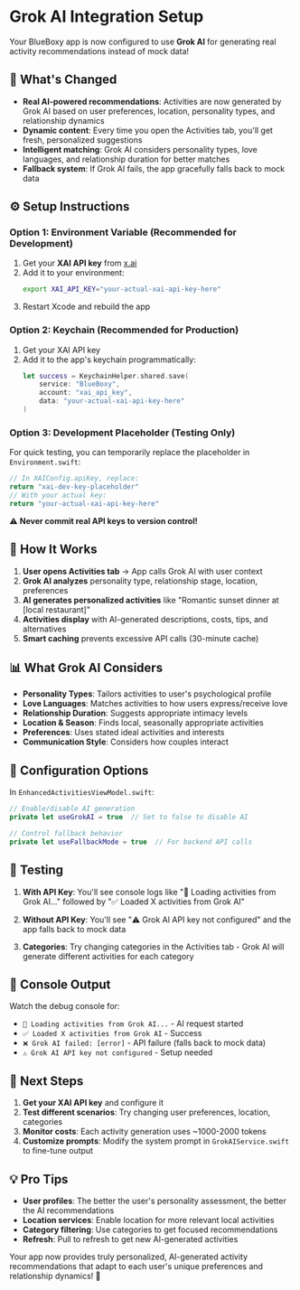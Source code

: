 # Grok AI Integration Setup

Your BlueBoxy app is now configured to use **Grok AI** for generating real activity recommendations instead of mock data!

## 🤖 What's Changed

- **Real AI-powered recommendations**: Activities are now generated by Grok AI based on user preferences, location, personality types, and relationship dynamics
- **Dynamic content**: Every time you open the Activities tab, you'll get fresh, personalized suggestions
- **Intelligent matching**: Grok AI considers personality types, love languages, and relationship duration for better matches
- **Fallback system**: If Grok AI fails, the app gracefully falls back to mock data

## ⚙️ Setup Instructions

### Option 1: Environment Variable (Recommended for Development)
1. Get your **XAI API key** from [x.ai](https://console.x.ai/)
2. Add it to your environment:
   ```bash
   export XAI_API_KEY="your-actual-xai-api-key-here"
   ```
3. Restart Xcode and rebuild the app

### Option 2: Keychain (Recommended for Production)
1. Get your XAI API key
2. Add it to the app's keychain programmatically:
   ```swift
   let success = KeychainHelper.shared.save(
       service: "BlueBoxy", 
       account: "xai_api_key", 
       data: "your-actual-xai-api-key-here"
   )
   ```

### Option 3: Development Placeholder (Testing Only)
For quick testing, you can temporarily replace the placeholder in `Environment.swift`:
```swift
// In XAIConfig.apiKey, replace:
return "xai-dev-key-placeholder" 
// With your actual key:
return "your-actual-xai-api-key-here"
```
⚠️ **Never commit real API keys to version control!**

## 🎯 How It Works

1. **User opens Activities tab** → App calls Grok AI with user context
2. **Grok AI analyzes** personality type, relationship stage, location, preferences
3. **AI generates personalized activities** like "Romantic sunset dinner at [local restaurant]"
4. **Activities display** with AI-generated descriptions, costs, tips, and alternatives
5. **Smart caching** prevents excessive API calls (30-minute cache)

## 📊 What Grok AI Considers

- **Personality Types**: Tailors activities to user's psychological profile
- **Love Languages**: Matches activities to how users express/receive love
- **Relationship Duration**: Suggests appropriate intimacy levels
- **Location & Season**: Finds local, seasonally appropriate activities
- **Preferences**: Uses stated ideal activities and interests
- **Communication Style**: Considers how couples interact

## 🔧 Configuration Options

In `EnhancedActivitiesViewModel.swift`:

```swift
// Enable/disable AI generation
private let useGrokAI = true  // Set to false to disable AI

// Control fallback behavior
private let useFallbackMode = true  // For backend API calls
```

## 🧪 Testing

1. **With API Key**: You'll see console logs like "🤖 Loading activities from Grok AI..." followed by "✅ Loaded X activities from Grok AI"

2. **Without API Key**: You'll see "⚠️ Grok AI API key not configured" and the app falls back to mock data

3. **Categories**: Try changing categories in the Activities tab - Grok AI will generate different activities for each category

## 📝 Console Output

Watch the debug console for:
- `🤖 Loading activities from Grok AI...` - AI request started
- `✅ Loaded X activities from Grok AI` - Success 
- `❌ Grok AI failed: [error]` - API failure (falls back to mock data)
- `⚠️ Grok AI API key not configured` - Setup needed

## 🚀 Next Steps

1. **Get your XAI API key** and configure it
2. **Test different scenarios**: Try changing user preferences, location, categories
3. **Monitor costs**: Each activity generation uses ~1000-2000 tokens
4. **Customize prompts**: Modify the system prompt in `GrokAIService.swift` to fine-tune output

## 💡 Pro Tips

- **User profiles**: The better the user's personality assessment, the better the AI recommendations
- **Location services**: Enable location for more relevant local activities  
- **Category filtering**: Use categories to get focused recommendations
- **Refresh**: Pull to refresh to get new AI-generated activities

Your app now provides truly personalized, AI-generated activity recommendations that adapt to each user's unique preferences and relationship dynamics! 🎉